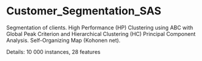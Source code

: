 # Customer_Segmentation_SAS

Segmentation of clients. High Performance (HP) Clustering using ABC with Global Peak Criterion and  Hierarchical Clustering (HC) Principal Component Analysis. Self-Organizing Map (Kohonen net).

Details: 10 000 instances, 28 features
